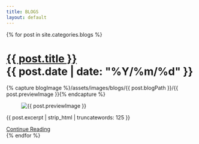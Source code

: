 ```yaml
---
title: BLOGS
layout: default
---
```


<main>
  {% for post in site.categories.blogs %}
    <div class="posts">
    <h1>
      <a href="{{ post.url }}" class="link">{{ post.title }}</a>
      <div class="postDate">{{ post.date | date: "%Y/%m/%d" }}</div>
    </h1>
    {% capture blogImage %}/assets/images/blogs/{{ post.blogPath }}/{{ post.previewImage }}{% endcapture %}
    <figure>
      <img src="{{ blogImage }}" alt="{{ post.previewImage }}" class="postPreviewImage">
    </figure>
    <p>{{ post.excerpt | strip_html | truncatewords: 125  }}</p>
    <a class="link" id="continueReading" href="{{ post.url }}" >Continue Reading</a>
    </div>
  {% endfor %}
</main>
